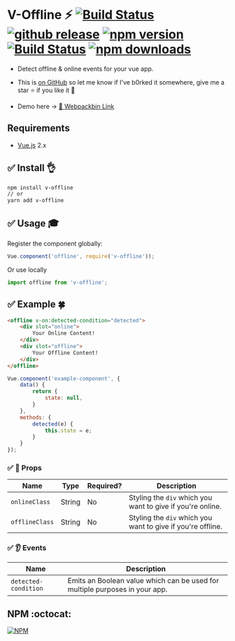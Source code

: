 # V-Offline :zap: [![Build Status](https://travis-ci.org/vinayakkulkarni/v-offline.svg?branch=master)](https://travis-ci.org/vinayakkulkarni/v-offline) <a href="https://github.com/vinayakkulkarni/v-offline/releases/latest"><img src="https://img.shields.io/github/release/vinayakkulkarni/v-offline.svg" alt="github release"></a> <a href="http://npmjs.org/package/v-offline"><img src="https://img.shields.io/npm/v/v-offline.svg" alt="npm version"></a> <a href="https://travis-ci.org/vinayakkulkarni/v-offline"><img src="https://travis-ci.org/vinayakkulkarni/v-offline.svg?branch=master" alt="Build Status"></a> <a href="http://npm-stat.com/charts.html?package=v-offline"><img src="https://img.shields.io/npm/dm/v-offline.svg" alt="npm downloads"></a>
+ Detect offline & online events for your vue app.

+ This is [on GitHub](https://github.com/vinayakkulkarni/v-offline)  so let me know if I've b0rked it somewhere, give me a star :star: if you like it :beers:

+ Demo here -> [💯 Webpackbin Link](https://goo.gl/Pq6Tky)
## Requirements

* [Vue.js](https://vuejs.org/) 2.x

## :white_check_mark: Install :ok_hand:

```bash
npm install v-offline
// or
yarn add v-offline
```

## :white_check_mark: Usage :mortar_board:

Register the component globally:
```javascript
Vue.component('offline', require('v-offline'));
```
Or use locally
```javascript
import offline from 'v-offline';
```

## :white_check_mark: Example :four_leaf_clover:

```html
<offline v-on:detected-condition="detected">
	<div slot="online">
		Your Online Content!
	</div>
	<div slot="offline">
		Your Offline Content!
	</div>
</offline>
```

```javascript
Vue.component('example-component', {
	data() {
		return {
			state: null,
		}
	},
	methods: {
		detected(e) {
			this.state = e;
		}
	}
});
```
### :white_check_mark: :book: Props

| Name | Type | Required? | Description |
| --- | --- | --- | --- |
| `onlineClass` | String | No | Styling the `div` which you want to give if you're online. |
| `offlineClass` | String | No | Styling the `div` which you want to give if you're offline. |

### :white_check_mark: :ear: Events

| Name | Description |
| --- | --- |
| `detected-condition` | Emits an Boolean value which can be used for multiple purposes in your app. |


## NPM :octocat:  

[![NPM](https://nodei.co/npm/v-offline.png?downloads=true&downloadRank=true&stars=true)](https://nodei.co/npm/v-offline/)